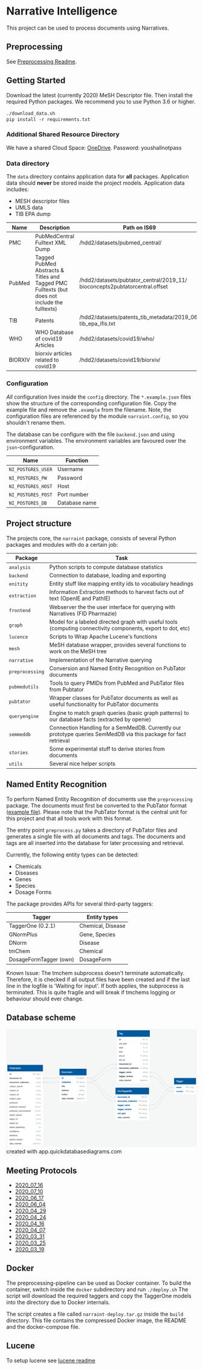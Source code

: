 # Narrative Intelligence

This project can be used to process documents using Narratives.


## Preprocessing
See [Preprocessing Readme](preprocessing.md).


## Getting Started
Download the latest (currently 2020) MeSH Descriptor file. Then install the required Python packages. We recommend you to use Python 3.6 or higher.

```
./download_data.sh
pip install -r requirements.txt
```

### Additional Shared Resource Directory
We have a shared Cloud Space: [OneDrive](https://1drv.ms/u/s!ArDgbq3ak3Zuh5oNxxBPfJSqqpB2cw?e=iMfQKR). Password: youshallnotpass


### Data directory
The ``data`` directory contains application data for **all** packages.
Application data should **never** be stored inside the project models.
Application data includes:
- MESH descriptor files
- UMLS data
- TIB EPA dump



| Name | Description | Path on IS69 | 
| ------ | ------ | ------ | 
| PMC | PubMedCentral Fulltext XML Dump | /hdd2/datasets/pubmed_central/ |
| PubMed | Tagged PubMed Abstracts & Titles and Tagged PMC Fulltexts (but does not include the fulltexts) | /hdd2/datasets/pubtator_central/2019_11/ bioconcepts2pubtatorcentral.offset |
| TIB | Patents | /hdd2/datasets/patents_tib_metadata/2019_06/ tib_epa_ifis.txt |
| WHO | WHO Database of covid19 Articles | /hdd2/datasets/covid19/who/ |
| BIORXIV | biorxiv articles related to covid19 | /hdd2/datasets/covid19/biorxiv/ |

### Configuration
*All* configuration lives inside the `config` directory. The `*.example.json` files show the structure of the corresponding configuration file. Copy the example file and remove the `.example` from the filename. Note, the configuration files are referenced by the module `narraint.config`, so you shouldn't rename them.

The database can be configure with the file ``backend.json`` and using environment variables. The environment variables
are favoured over the `json`-configuration. 

| Name | Function |
| ------ | ------ |
| `NI_POSTGRES_USER` | Username |
| `NI_POSTGRES_PW` | Password |
| `NI_POSTGRES_HOST` | Host |
| `NI_POSTGRES_POST` | Port number |
| `NI_POSTGRES_DB` | Database name |


## Project structure
The projects core, the `narraint` package, consists of several Python packages and modules with do a certain job:

| Package | Task |
|-----------------|-----------------------------------------------------------------------------------------------|
| `analysis` | Python scripts to compute database statistics |
| `backend` | Connection to database, loading and exporting |
| `enitity` | Entity stuff like mapping entity ids to vocabulary headings |
| `extraction` | Information Extraction methods to harvest facts out of text (OpenIE and PathIE)
| `frontend` | Webserver the the user interface for querying with Narratives (FID Pharmazie) |
| `graph` | Model for a labeled directed graph with useful tools (computing connectivity components, export to dot, etc) |
| `lucence` | Scripts to Wrap Apache Lucene's functions
| `mesh` | MeSH database wrapper, provides several functions to work on the MeSH tree |
| `narrative` | Implementation of the Narrative querying |
| `preprocessing` | Conversion and Named Entity Recognition on PubTator documents |
| `pubmedutils` | Tools to query PMIDs from PubMed and PubTator files from Pubtator  |
| `pubtator` | Wrapper classes for PubTator documents as well as useful functionality for PubTator documents |
| `queryengine` | Engine to match graph queries (basic graph patterns) to our database facts (extracted by openie)  |
| `semmeddb` | Connection Handling for a SemMedDB. Currently our prototype queries SemMedDB via this package for fact retrieval |
| `stories` | Some experimental stuff to derive stories from documents |
| `utils` | Several nice helper scripts | 

## Named Entity Recognition

To perform Named Entity Recognition of documents use the `preprocessing` package. The documents must first be converted to the PubTator format ([example file](https://www.ncbi.nlm.nih.gov/research/pubtator-api/publications/export/pubtator?pmids=19894120)). Please note that the PubTator format is the central unit for this project and that all tools work with this format.

The entry point `preprocess.py` takes a directory of PubTator files and generates a single file with all documents and tags.
The documents and tags are all inserted into the database for later processing and retrieval.

Currently, the following entity types can be detected:
- Chemicals
- Diseases
- Genes
- Species
- Dosage Forms

The package provides APIs for several third-party taggers:

| Tagger | Entity types |
|-------------------|-------------------|
| TaggerOne (0.2.1) | Chemical, Disease |
| GNormPlus | Gene, Species |
| DNorm | Disease |
| tmChem | Chemical |
| DosageFormTagger (own) | DosageForm

 Known Issue: The tmchem subprocess doesn't terminate automatically. Therefore, it is checked if all output files 
 have been created and if the last line in the logfile is 'Waiting for input'. If both applies, the subprocess is
 terminated. This is quite fragile and will break if tmchems logging or behaviour should ever change.

## Database scheme

![DB Scheme](./docs/dbdiagram.png)
created with app.quickdatabasediagrams.com


## Meeting Protocols
- [2020_07_16](meetings/2020_07_16.md)
- [2020_07_10](meetings/2020_07_10.md)
- [2020_06_17](meetings/2020_06_17.md)
- [2020_06_04](meetings/2020_06_04.md)
- [2020_04_29](meetings/2020_04_29.md)
- [2020_04_24](meetings/2020_04_24.md)
- [2020_04_16](meetings/2020_04_16.md)
- [2020_04_07](meetings/2020_04_07.md)
- [2020_03_31](meetings/2020_03_31.md)
- [2020_03_25](meetings/2020_03_25.md)
- [2020_03_19](meetings/2020_03_19.md)

## Docker
The preprocessing-pipeline can be used as Docker container.
To build the container, switch inside the `docker` subdirectory and run
`./deploy.sh` The script will download the required taggers and copy the TaggerOne models
into the directory due to Docker internals.

The script creates a file called `narraint-deploy.tar.gz` inside the `build` directory.
This file contains the compressed Docker image, the README and the docker-compose file.

## Lucene
To setup lucene see [lucene readme](narraint/lucene/README.md)